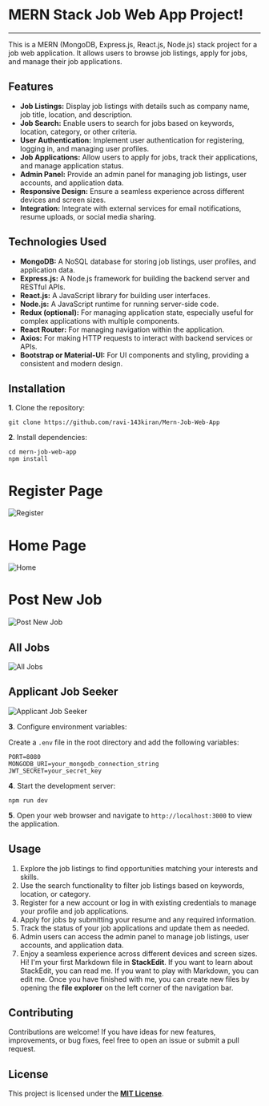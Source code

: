 #  MERN Stack Job Web App Project! 
***
This is a MERN (MongoDB, Express.js, React.js, Node.js) stack project for a job web application. It allows users to browse job listings, apply for jobs, and manage their job applications. 
## Features
-  **Job Listings:** Display job listings with details such as company name, job title, location, and description. 
-  **Job Search:** Enable users to search for jobs based on keywords, location, category, or other criteria.
-    **User Authentication:** Implement user authentication for registering, logging in, and managing user profiles.
-  **Job Applications:** Allow users to apply for jobs, track their applications, and manage application status. 
-  **Admin Panel:** Provide an admin panel for managing job listings, user accounts, and application data.
 -  **Responsive Design:** Ensure a seamless experience across different devices and screen sizes. 
 -  **Integration:** Integrate with external services for email notifications, resume uploads, or social media sharing.
 
 ## Technologies Used  
 -  **MongoDB:**  A NoSQL database for storing job listings, user profiles, and application data.
  -  **Express.js:** A Node.js framework for building the backend server and RESTful APIs.
  -  **React.js:** A JavaScript library for building user interfaces. 
  -  **Node.js:** A JavaScript runtime for running server-side code.
  -  **Redux (optional):** For managing application state, especially useful for complex applications with multiple components.
-  **React Router:** For managing navigation within the application.
-  **Axios:** For making HTTP requests to interact with backend services or APIs.
-  **Bootstrap or Material-UI:** For UI components and styling, providing a consistent and modern design.

## Installation 

 **1**. Clone the repository: 
```
git clone https://github.com/ravi-143kiran/Mern-Job-Web-App
```
**2**.  Install dependencies:

```
cd mern-job-web-app
npm install
```
# **Register Page**
![Register](https://github.com/ravi-143kiran/Mern-Job-Web-App/assets/119074585/09eb9835-189f-41f1-999c-097490744220)

# **Home Page**
![Home](https://github.com/ravi-143kiran/Mern-Job-Web-App/assets/119074585/b5089f66-ae92-4228-bd0b-27622bfef7ba)

# **Post New Job**
![Post New Job](https://github.com/ravi-143kiran/Mern-Job-Web-App/assets/119074585/89ac4491-c00f-4541-9c02-20507abe1fe1)

## **All Jobs**
![All Jobs](https://github.com/ravi-143kiran/Mern-Job-Web-App/assets/119074585/3dbdb453-b1d7-44dc-87a7-ab1db42c89b9)

 ## **Applicant Job Seeker**
![Applicant Job Seeker](https://github.com/ravi-143kiran/Mern-Job-Web-App/assets/119074585/726663f9-a428-4bb9-9fd2-9e9270016d5a)

**3**.  Configure environment variables:

Create a `.env` file in the root directory and add the following variables:
```
PORT=8080
MONGODB_URI=your_mongodb_connection_string
JWT_SECRET=your_secret_key
```
**4**.  Start the development server:
```
npm run dev
```
**5**.  Open your web browser and navigate to `http://localhost:3000` to view the application.

## Usage
1.  Explore the job listings to find opportunities matching your interests and skills.
2.  Use the search functionality to filter job listings based on keywords, location, or category.
3.  Register for a new account or log in with existing credentials to manage your profile and job applications.
4.  Apply for jobs by submitting your resume and any required information.
5.  Track the status of your job applications and update them as needed.
6.  Admin users can access the admin panel to manage job listings, user accounts, and application data.
7.  Enjoy a seamless experience across different devices and screen sizes.
Hi! I'm your first Markdown file in **StackEdit**. If you want to learn about StackEdit, you can read me. If you want to play with Markdown, you can edit me. Once you have finished with me, you can create new files by opening the **file explorer** on the left corner of the navigation bar.

## Contributing
Contributions are welcome! If you have ideas for new features, improvements, or bug fixes, feel free to open an issue or submit a pull request.

## License
This project is licensed under the **[MIT License](https://opensource.org/license/mit/ "Optional Title")**.
